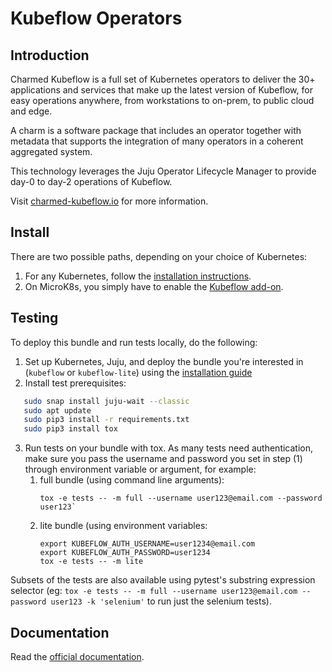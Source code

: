 # Kubeflow Operators

## Introduction

Charmed Kubeflow is a full set of Kubernetes operators to deliver the 30+ applications and services
that make up the latest version of Kubeflow, for easy operations anywhere, from workstations to
on-prem, to public cloud and edge.

A charm is a software package that includes an operator together with metadata that supports the
integration of many operators in a coherent aggregated system.

This technology leverages the Juju Operator Lifecycle Manager to provide day-0 to day-2 operations
of Kubeflow.

Visit [charmed-kubeflow.io][charmedkf] for more information.

## Install

There are two possible paths, depending on your choice of Kubernetes:

1. For any Kubernetes, follow the [installation instructions][install].
1. On MicroK8s, you simply have to enable the [Kubeflow add-on][addon].

## Testing

To deploy this bundle and run tests locally, do the following:
1. Set up Kubernetes, Juju, and deploy the bundle you're interested in (`kubeflow` or `kubeflow-lite`) using the [installation guide](https://charmed-kubeflow.io/docs/install/)
2. Install test prerequisites:
```bash
   sudo snap install juju-wait --classic
   sudo apt update
   sudo pip3 install -r requirements.txt
   sudo pip3 install tox
```
3. Run tests on your bundle with tox.  As many tests need authentication, make 
   sure you pass the username and password you set in step (1) through 
   environment variable or argument, for example:
   1. full bundle (using command line arguments): 
      ```
      tox -e tests -- -m full --username user123@email.com --password user123`
      ```
   4. lite bundle (using environment variables:
      ```
      export KUBEFLOW_AUTH_USERNAME=user1234@email.com
      export KUBEFLOW_AUTH_PASSWORD=user1234
      tox -e tests -- -m lite
      ```

Subsets of the tests are also available using pytest's substring expression selector
(eg: `tox -e tests -- -m full --username user123@email.com --password user123 -k 'selenium'` to run just the selenium tests).

## Documentation

Read the [official documentation][docs].

[addon]: https://microk8s.io/docs/addon-kubeflow
[charmedkf]: https://charmed-kubeflow.io/
[docs]: https://charmed-kubeflow.io/docs/
[install]: https://charmed-kubeflow.io/docs/install
